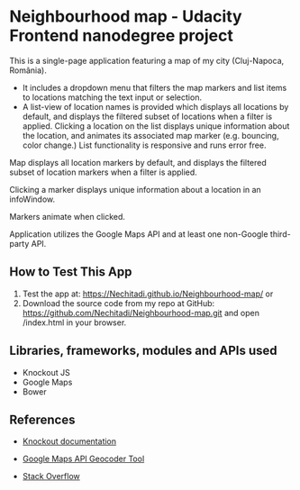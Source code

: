 # Neighbourhood map - Udacity Frontend nanodegree project

This is a single-page application featuring a map of my city (Cluj-Napoca, România). 
- It includes a dropdown menu that filters the map markers and list items to locations matching the text input or selection. 
- A list-view of location names is provided which displays all locations by default, and displays the filtered subset of locations when a filter is applied.
Clicking a location on the list displays unique information about the location, and animates its associated map marker (e.g. bouncing, color change.)
List functionality is responsive and runs error free.

Map displays all location markers by default, and displays the filtered subset of location markers when a filter is applied.

Clicking a marker displays unique information about a location in an infoWindow.

Markers animate when clicked.

Application utilizes the Google Maps API and at least one non-Google third-party API.

## How to Test This App
1. Test the app at: https://Nechitadi.github.io/Neighbourhood-map/ or
2. Download the source code from my repo at GitHub: https://github.com/Nechitadi/Neighbourhood-map.git and open /index.html in your browser.

## Libraries, frameworks, modules and APIs used
- Knockout JS
- Google Maps
- Bower

## References

* [Knockout documentation](http://knockoutjs.com/documentation/introduction.html)

* [Google Maps API Geocoder Tool](https://google-developers.appspot.com/maps/documentation/utils/geocoder/)

* [Stack Overflow](https://stackoverflow.com/)
